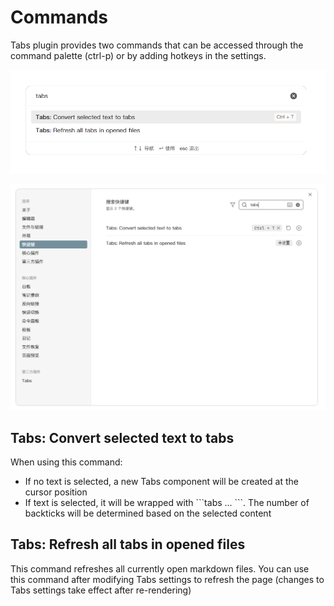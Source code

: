 # Commands

Tabs plugin provides two commands that can be accessed through the command palette (ctrl-p) or by adding hotkeys in the settings.

![commands](../assets/tabs-commands.png)

![hotkeys](../assets/tabs-hotkeys.png)

## Tabs: Convert selected text to tabs

When using this command:

- If no text is selected, a new Tabs component will be created at the cursor position
- If text is selected, it will be wrapped with \`\`\`tabs ... \`\`\`. The number of backticks will be determined based on the selected content

## Tabs: Refresh all tabs in opened files

This command refreshes all currently open markdown files. You can use this command after modifying Tabs settings to refresh the page (changes to Tabs settings take effect after re-rendering)
